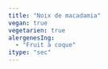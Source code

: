 ```yaml
---
title: "Noix de macadamia"
vegan: true
vegetarien: true
alergenesIng:
  - "Fruit à coque"
itype: "sec"
---
```

